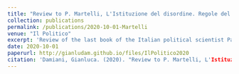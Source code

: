```yaml
---
title: "Review to P. Martelli, L'Istituzione del disordine. Regole del Gioco e Giocatori nella politica italiana dal 1946 al 2018"
collection: publications
permalink: /publications/2020-10-01-Martelli
venue: "Il Politico"
excerpt: 'Review of the last book of the Italian political scientist Paolo Martelli'
date: 2020-10-01
paperurl: http://gianludam.github.io/files/IlPolitico2020
citation: 'Damiani, Gianluca. (2020). "Review to P. Martelli, L'Istituzione del disordine. Regole del Gioco e Giocatori nella politica italiana dal 1946 al 2018" <i>Il Politico</i>. 252(1).'
---
```

